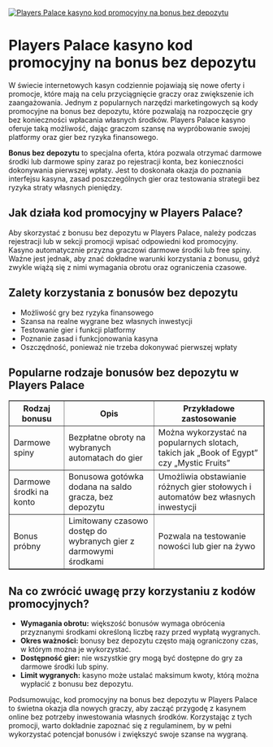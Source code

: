 [![Players Palace kasyno kod promocyjny na bonus bez depozytu](https://123-caf.pages.dev/gitsignup.png)](https://vrmoo.ru/Bt82HjjY)

<h1>Players Palace kasyno kod promocyjny na bonus bez depozytu</h1> <p>W świecie internetowych kasyn codziennie pojawiają się nowe oferty i promocje, które mają na celu przyciągnięcie graczy oraz zwiększenie ich zaangażowania. Jednym z popularnych narzędzi marketingowych są kody promocyjne na bonus bez depozytu, które pozwalają na rozpoczęcie gry bez konieczności wpłacania własnych środków. Players Palace kasyno oferuje taką możliwość, dając graczom szansę na wypróbowanie swojej platformy oraz gier bez ryzyka finansowego.</p>  <p><strong>Bonus bez depozytu</strong> to specjalna oferta, która pozwala otrzymać darmowe środki lub darmowe spiny zaraz po rejestracji konta, bez konieczności dokonywania pierwszej wpłaty. Jest to doskonała okazja do poznania interfejsu kasyna, zasad poszczególnych gier oraz testowania strategii bez ryzyka straty własnych pieniędzy.</p>  <h2>Jak działa kod promocyjny w Players Palace?</h2> <p>Aby skorzystać z bonusu bez depozytu w Players Palace, należy podczas rejestracji lub w sekcji promocji wpisać odpowiedni kod promocyjny. Kasyno automatycznie przyzna graczowi darmowe środki lub free spiny. Ważne jest jednak, aby znać dokładne warunki korzystania z bonusu, gdyż zwykle wiążą się z nimi wymagania obrotu oraz ograniczenia czasowe.</p>  <h2>Zalety korzystania z bonusów bez depozytu</h2> <ul>   <li>Możliwość gry bez ryzyka finansowego</li>   <li>Szansa na realne wygrane bez własnych inwestycji</li>   <li>Testowanie gier i funkcji platformy</li>   <li>Poznanie zasad i funkcjonowania kasyna</li>   <li>Oszczędność, ponieważ nie trzeba dokonywać pierwszej wpłaty</li> </ul>  <h2>Popularne rodzaje bonusów bez depozytu w Players Palace</h2> <table border="1" cellpadding="8" cellspacing="0" style="border-collapse: collapse; width: 100%;">   <thead>     <tr>       <th>Rodzaj bonusu</th>       <th>Opis</th>       <th>Przykładowe zastosowanie</th>     </tr>   </thead>   <tbody>     <tr>       <td>Darmowe spiny</td>       <td>Bezpłatne obroty na wybranych automatach do gier</td>       <td>Można wykorzystać na popularnych slotach, takich jak „Book of Egypt” czy „Mystic Fruits”</td>     </tr>     <tr>       <td>Darmowe środki na konto</td>       <td>Bonusowa gotówka dodana na saldo gracza, bez depozytu</td>       <td>Umożliwia obstawianie różnych gier stołowych i automatów bez własnych inwestycji</td>     </tr>     <tr>       <td>Bonus próbny</td>       <td>Limitowany czasowo dostęp do wybranych gier z darmowymi środkami</td>       <td>Pozwala na testowanie nowości lub gier na żywo</td>     </tr>   </tbody> </table>  <h2>Na co zwrócić uwagę przy korzystaniu z kodów promocyjnych?</h2> <ul>   <li><strong>Wymagania obrotu:</strong> większość bonusów wymaga obrócenia przyznanymi środkami określoną liczbę razy przed wypłatą wygranych.</li>   <li><strong>Okres ważności:</strong> bonusy bez depozytu często mają ograniczony czas, w którym można je wykorzystać.</li>   <li><strong>Dostępność gier:</strong> nie wszystkie gry mogą być dostępne do gry za darmowe środki lub spiny.</li>   <li><strong>Limit wygranych:</strong> kasyno może ustalać maksimum kwoty, którą można wypłacić z bonusu bez depozytu.</li> </ul>  <p>Podsumowując, kod promocyjny na bonus bez depozytu w Players Palace to świetna okazja dla nowych graczy, aby zacząć przygodę z kasynem online bez potrzeby inwestowania własnych środków. Korzystając z tych promocji, warto dokładnie zapoznać się z regulaminem, by w pełni wykorzystać potencjał bonusów i zwiększyć swoje szanse na wygraną.</p>